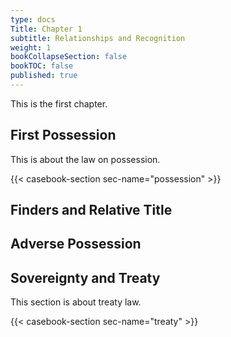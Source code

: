 ```yaml
---
type: docs
Title: Chapter 1
subtitle: Relationships and Recognition
weight: 1
bookCollapseSection: false
bookTOC: false
published: true
---
```


This is the first chapter.

## First Possession

This is about the law on possession.

{{< casebook-section sec-name="possession" >}}

## Finders and Relative Title

## Adverse Possession

## Sovereignty and Treaty

This section is about treaty law.

{{< casebook-section sec-name="treaty" >}}
